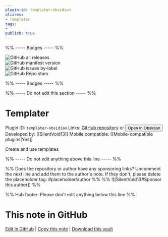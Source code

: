 ```yaml
---
plugin-id: templater-obsidian
aliases:
- Templater
tags: 
- 
publish: true
---
```


%% ----- Badges ----- %%

![GitHub all releases](https://img.shields.io/github/downloads/SilentVoid13/Templater/total?color=573E7A&logo=github&style=for-the-badge)   
![GitHub manifest version](https://img.shields.io/github/manifest-json/v/SilentVoid13/Templater?color=573E7A&logo=github&style=for-the-badge)   
![GitHub issues by-label](https://img.shields.io/github/issues/SilentVoid13/Templater/help%20wanted?color=573E7A&logo=github&style=for-the-badge)   
![GitHub Repo stars](https://img.shields.io/github/stars/SilentVoid13/Templater?color=573E7A&logo=github&style=for-the-badge)

%% ----- Badges ----- %%

%% ----- Do not edit this section ----- %%

# Templater

Plugin ID: `templater-obsidian`
Links: [GitHub repository](https://github.com/SilentVoid13/Templater) or [<button id=HH>Open in Obsidian</button>](obsidian://goto-plugin?id=templater-obsidian)
Developed by: [[SilentVoid13]]
Mobile compatible: [[Mobile-compatible plugins|Yes]]

Create and use templates

%% ----- Do not edit anything above this line ----- %% 

%% Does the repository or author have any sponsoring links? Uncomment the next line and add them to the author's note. If they don't, please delete the placeholder tag: #placeholder/author %%
%% ![[SilentVoid13#Sponsor this author]] %%

%% Hub footer: Please don't edit anything below this line %%

# This note in GitHub

<span class="git-footer">[Edit In GitHub](https://github.dev/obsidian-community/obsidian-hub/blob/main/02%20-%20Community%20Expansions/02.05%20All%20Community%20Expansions/Plugins/templater-obsidian.md "git-hub-edit-note") | [Copy this note](https://raw.githubusercontent.com/obsidian-community/obsidian-hub/main/02%20-%20Community%20Expansions/02.05%20All%20Community%20Expansions/Plugins/templater-obsidian.md "git-hub-copy-note") | [Download this vault](https://github.com/obsidian-community/obsidian-hub/archive/refs/heads/main.zip "git-hub-download-vault") </span>
